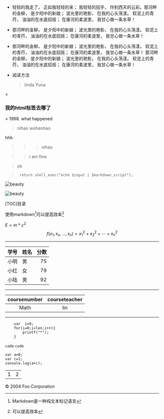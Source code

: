 *   轻轻的我走了， 正如我轻轻的来； 我轻轻的招手， 作别西天的云彩。那河畔的金柳， 是夕阳中的新娘； 波光里的艳影， 在我的心头荡漾。 软泥上的青荇， 油油的在水底招摇； 在康河的柔波里， 我甘心做一条水草！ 
* 那河畔的金柳， 是夕阳中的新娘； 波光里的艳影， 在我的心头荡漾。 软泥上的青荇， 油油的在水底招摇； 在康河的柔波里， 我甘心做一条水草！ 
*   那河畔的金柳， 是夕阳中的新娘； 波光里的艳影， 在我的心头荡漾。 软泥上的青荇， 油油的在水底招摇； 在康河的柔波里， 我甘心做一条水草！
    那河畔的金柳， 是夕阳中的新娘； 波光里的艳影， 在我的心头荡漾。 软泥上的青荇， 油油的在水底招摇； 在康河的柔波里， 我甘心做一条水草！

* 阅读方法
    > linda
    > Yuna

<<h3>我的html标签去哪了</h3>>
1998\. what happened
>nihao 
wohenhao

hhh 
>>> nihao


>> i am fine


> ok

>      return shell_exec("echo $input | $markdown_script");

![beauty](http://ww2.sinaimg.cn/large/56d258bdjw1eugeubg8ujj21kw16odn6.jpg "美丽花儿")

![beauty][flower]

[flower]:http://ww2.sinaimg.cn/large/56d258bdjw1eugeubg8ujj21kw16odn6.jpg "美丽花儿"

[TOC]目录

使用markdown[^1]可以提高效率[^2]

[^1]:Markdown是一种纯文本标记语言
[^2]:可以提高效率

$E=m*c^2$
$$f(x_1,x_x,\ldots,x_n) = x_1^2 + x_2^2 + \cdots + x_n^2 $$
* * *
学号|姓名|分数
:-|-|-:
小明|男|75
小红|女|79
小陆|男|92
***

| coursenumber | courseteacher |
|:-:|:-:|
| Math | lin |

***
        var  i=0;
        for(i=0;i<len;i++){
            printf("*");
        }

`code` `code`

```
var a=0;
var c=1;
console.log(a+c);
```
<table>
<tr>
<td>
1
</td>
<td>
2
</td>
</tr>
<table>

<div class="footer">
   © 2004 Foo Corporation
</div>